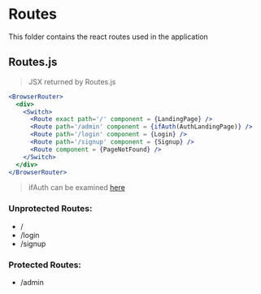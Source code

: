 # Routes

This folder contains the react routes used in the application

## Routes.js

> JSX returned by Routes.js

```jsx
<BrowserRouter>
  <div>
    <Switch>
      <Route exact path='/' component = {LandingPage} />
      <Route path='/admin' component = {ifAuth(AuthLandingPage)} />
      <Route path='/login' component = {Login} />
      <Route path='/signup' component = {Signup} />
      <Route component = {PageNotFound} />
    </Switch>
  </div>
</BrowserRouter>
```
> ifAuth can be examined [here](#ifauth-js)

### Unprotected Routes:
* /
* /login
* /signup

### Protected Routes:
* /admin